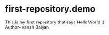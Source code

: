 # first-repository.demo
This is my first repository that says Hello World :)
<br>
Author- Vansh Balyan
